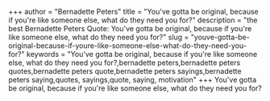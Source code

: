 +++
author = "Bernadette Peters"
title = "You've gotta be original, because if you're like someone else, what do they need you for?"
description = "the best Bernadette Peters Quote: You've gotta be original, because if you're like someone else, what do they need you for?"
slug = "youve-gotta-be-original-because-if-youre-like-someone-else-what-do-they-need-you-for?"
keywords = "You've gotta be original, because if you're like someone else, what do they need you for?,bernadette peters,bernadette peters quotes,bernadette peters quote,bernadette peters sayings,bernadette peters saying,quotes, sayings,quote, saying, motivation"
+++
You've gotta be original, because if you're like someone else, what do they need you for?
